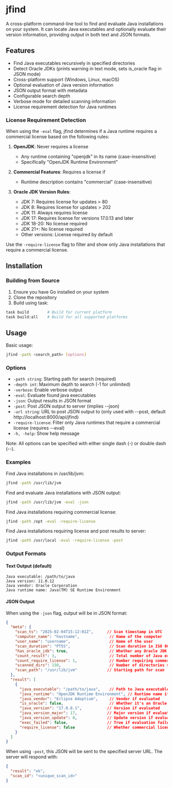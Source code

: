 # jfind

A cross-platform command-line tool to find and evaluate Java installations on your system. It can locate Java executables and optionally evaluate their version information, providing output in both text and JSON formats.

## Features

- Find Java executables recursively in specified directories
- Detect Oracle JDKs (prints warning in text mode, sets is_oracle flag in JSON mode)
- Cross-platform support (Windows, Linux, macOS)
- Optional evaluation of Java version information
- JSON output format with metadata
- Configurable search depth
- Verbose mode for detailed scanning information
- License requirement detection for Java runtimes

### License Requirement Detection

When using the `-eval` flag, jfind determines if a Java runtime requires a commercial license based on the following rules:

1. **OpenJDK**: Never requires a license
   - Any runtime containing "openjdk" in its name (case-insensitive)
   - Specifically "OpenJDK Runtime Environment"

2. **Commercial Features**: Requires a license if
   - Runtime description contains "commercial" (case-insensitive)

3. **Oracle JDK Version Rules**:
   - JDK 7: Requires license for updates > 80
   - JDK 8: Requires license for updates > 202
   - JDK 11: Always requires license
   - JDK 17: Requires license for versions 17.0.13 and later
   - JDK 18-20: No license required
   - JDK 21+: No license required
   - Other versions: License required by default

Use the `-require-license` flag to filter and show only Java installations that require a commercial license.

## Installation

### Building from Source

1. Ensure you have Go installed on your system
2. Clone the repository
3. Build using task:

```bash
task build        # Build for current platform
task build:all    # Build for all supported platforms
```

## Usage

Basic usage:
```bash
jfind -path <search_path> [options]
```

### Options

- `-path string`: Starting path for search (required)
- `-depth int`: Maximum depth to search (-1 for unlimited)
- `-verbose`: Enable verbose output
- `-eval`: Evaluate found java executables
- `-json`: Output results in JSON format
- `-post`: Post JSON output to server (implies --json)
- `-url string`: URL to post JSON output to (only used with --post, default http://localhost:8000/api/jfind)
- `-require-license`: Filter only Java runtimes that require a commercial license (requires --eval)
- `-h, -help`: Show help message

Note: All options can be specified with either single dash (-) or double dash (--).

### Examples

Find Java installations in /usr/lib/jvm:
```bash
jfind -path /usr/lib/jvm
```

Find and evaluate Java installations with JSON output:
```bash
jfind -path /usr/lib/jvm -eval -json
```

Find Java installations requiring commercial license:
```bash
jfind -path /opt -eval -require-license
```

Find Java installations requiring license and post results to server:
```bash
jfind -path /usr/local -eval -require-license -post
```

### Output Formats

#### Text Output (default)
```
Java executable: /path/to/java
Java version: 11.0.12
Java vendor: Oracle Corporation
Java runtime name: Java(TM) SE Runtime Environment
```

#### JSON Output
When using the `-json` flag, output will be in JSON format:

```json
{
  "meta": {
    "scan_ts": "2025-02-04T15:12:01Z",      // Scan timestamp in UTC
    "computer_name": "hostname",             // Name of the computer
    "user_name": "username",                 // Name of the user
    "scan_duration": "PT5S",                 // Scan duration in ISO 8601
    "has_oracle_jdk": true,                  // Whether any Oracle JDK was found
    "count_result": 3,                       // Total number of Java executables found
    "count_require_license": 1,              // Number requiring commercial license
    "scanned_dirs": 150,                     // Number of directories scanned
    "scan_path": "/usr/lib/jvm"             // Starting path for scan
  },
  "result": [
    {
      "java_executable": "/path/to/java",    // Path to Java executable
      "java_runtime": "OpenJDK Runtime Environment", // Runtime name if evaluated
      "java_vendor": "Eclipse Adoptium",     // Vendor if evaluated
      "is_oracle": false,                    // Whether it's an Oracle JDK/JRE
      "java_version": "17.0.8.1",           // Version if evaluated
      "java_version_major": 17,             // Major version if evaluated
      "java_version_update": 8,             // Update version if evaluated
      "exec_failed": false,                 // True if evaluation failed
      "require_license": false              // Whether commercial license is required
    }
  ]
}
```

When using `-post`, this JSON will be sent to the specified server URL. The server will respond with:
```json
{
  "result": "ok",
  "scan_id": "<unique_scan_id>"
}
